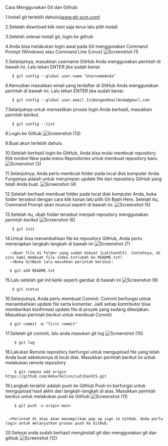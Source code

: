 Cara Menggunakan Git dan Github:

  1.Install git terlebih dahulu(www.git-scm.com)
  
  2.Setelah download klik next saja terus lalu pilih install
  
  3.Setelah selesai install git, login ke github
  
  4.Anda bisa melakukan login awal pada Git  menggunakan Command Prompt  (Windows) atau Command Line (Linux)
    ![Screenshot (1)](https://user-images.githubusercontent.com/73011140/96333957-51001c80-1097-11eb-8a2b-5457e397af4f.png)
  
  5.Selanjutnya, masukkan username GitHub Anda menggunakan perintah di bawah ini. Lalu tekan ENTER jika sudah benar.
       
       $ git config --global user.name "UsernameAnda"
  
  6.Kemudian masukkan email yang terdaftar di GitHub Anda menggunakan perintah di bawah  ini. Lalu tekan ENTER jika sudah benar.
       
       $ git config --global user.email IsiDenganEmailAnda@gmail.com
  
  7.Selanjutnya untuk memastikan proses login Anda berhasil, masukkan perintah berikut.
       
       $ git config --list
  
  8.Login ke Github
    ![Screenshot (13)](https://user-images.githubusercontent.com/73011140/96335044-90326b80-109f-11eb-9755-a58c0f12bdfc.png)
  
  9.Buat akun terlebih dahulu
  
  10.Setelah berhasil login ke GitHub, Anda bisa mulai membuat repository. Klik tombol New pada menu Repositories untuk membuat repository baru.
    ![Screenshot (3)](https://user-images.githubusercontent.com/73011140/96334112-78a3b480-1098-11eb-9de0-5cc74f101cc7.png)
  
  11.Selanjutnya, Anda perlu membuat folder pada local disk komputer Anda. Fungsinya adalah untuk menyimpan update file dari repository GitHub yang telah Anda buat.
    ![Screenshot (4)](https://user-images.githubusercontent.com/73011140/96334135-9c66fa80-1098-11eb-940e-1903c0abb2be.png)
  
  12.Setelah berhasil membuat folder pada local disk komputer Anda, buka folder tersebut dengan cara klik kanan lalu pilih Git Bash Here. Setelah itu, Command Prompt akan muncul seperti di bawah ini. 
    ![Screenshot (5)](https://user-images.githubusercontent.com/73011140/96334171-dc2de200-1098-11eb-8f65-a904d254f5c5.png)
  
  13.Setelah itu, ubah folder tersebut menjadi repository menggunakan perintah berikut
    ![Screenshot (6)](https://user-images.githubusercontent.com/73011140/96334206-2f079980-1099-11eb-953b-e5820a9841fd.png)
       
       $ git init
   14.Untuk bisa menambahkan file ke repository GitHub, Anda perlu menerapkan langkah-langkah di bawah ini
     ![Screenshot (7)](https://user-images.githubusercontent.com/73011140/96334272-ad643b80-1099-11eb-9e96-7de04820e9ae.png)
   
      
      ->Buat file di folder yang sudah dibuat (LatihanVCS). Contohnya, di sini kami membuat file index.txt(ubah ke README.txt)
      ->Buka GitBash lalu masukkan perintah berikut:
      
      $ git add README.txt
   
  
   15.Lalu setelah get init ketik seperti gambar di bawah ini
     ![Screenshot (9)](https://user-images.githubusercontent.com/73011140/96334535-beae4780-109b-11eb-924f-6f4f4e0cfb60.png)
       
       $ git status
  
   16.Selanjutnya, Anda perlu membuat Commit. Commit berfungsi untuk menambahkan update file serta komentar. Jadi setiap kontributor bisa memberikan konfirmasi update file di proyek yang sedang dikerjakan. Masukkan perintah berikut untuk membuat Commit
    
      $ git commit -m "first commit"
   
   17.Setelah git commit, lalu anda masukan git log
      ![Screenshot (10)](https://user-images.githubusercontent.com/73011140/96334624-5ca21200-109c-11eb-8f84-d24eb96a9d36.png)
        
        $ git log
     
   18.Lakukan Remote repository berfungsi untuk mengupload file yang telah Anda buat sebelumnya di local disk. Masukkan perintah berikut ini untuk melakukan remote repository
        
        $ git remote add origin https://github.com/AkbarXelion/LatihanVCS.git
   
   19.Langkah terakhir adalah push ke GitHub Push ini berfungsi untuk mengupload hasil akhir dari langkah-langkah di atas. Masukkan perintah berikut untuk melakukan push ke GitHub
      ![Screenshot (11)](https://user-images.githubusercontent.com/73011140/96334627-61ff5c80-109c-11eb-9bf3-d2cf4efc7ce5.png)
        
        $ git push -u origin main
     
      
     ->Perintah di atas akan menampilkan pop up sign in GitHub. Anda perlu login untuk melanjutkan proses push ke GitHub.
      
   20.Selesai anda sudah berhasil menginstall git dan menggunakan git dan github
     ![Screenshot (12)](https://user-images.githubusercontent.com/73011140/96334776-6415eb00-109d-11eb-87a1-85436eda6d79.png)
      
